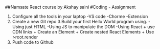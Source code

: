 ##Namsate React course by Akshay saini
#Coding - Assignment

1. Configure all the tools in your laptop
   -VS code 
   -Chorme
   -Extension
2. Create a new Git repo
3.Build your first Hello World program using.
    -Using just HTML
    -Using JS to manipulate the DOM
    -Using React
        + use CDN links
        + Create an Element
        + Create nested React Elements
        + Use >root.render
4. Push code to Github         